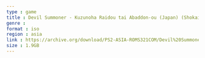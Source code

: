 ```yaml
---
type : game
title : Devil Summoner - Kuzunoha Raidou tai Abaddon-ou (Japan) (Shokai Seisanban)
genre : 
format : iso
region : asia
link : https://archive.org/download/PS2-ASIA-ROMS321COM/Devil%20Summoner%20-%20Kuzunoha%20Raidou%20tai%20Abaddon-ou%20%28Japan%29%20%28Shokai%20Seisanban%29.7z
size : 1.9GB
---
```

